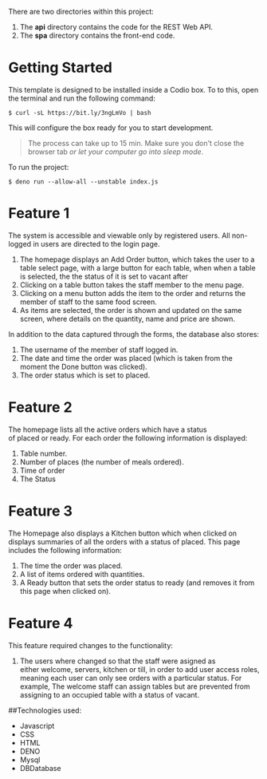 There are two directories within this project:

1. The **api** directory contains the code for the REST Web API.
2. The **spa** directory contains the front-end code.


# Getting Started

This template is designed to be installed inside a Codio box. To to this, open the terminal and run the following command:

```
$ curl -sL https://bit.ly/3ngLmVo | bash
```

This will configure the box ready for you to start development.

> The process can take up to 15 min. Make sure you don't close the browser tab _or let your computer go into sleep mode_.

To run the project:

```
$ deno run --allow-all --unstable index.js
```



# Feature 1
The system is accessible and viewable only by registered users. All non-logged in users are directed to the login page.
1. The homepage displays an Add Order button, which takes the user to a table select page, with a large button for each table, when when a table is selected, the the status of it is set to vacant after
3. Clicking on a table button takes the staff member to the menu page. 
4. Clicking on a menu button adds the item to the order and returns the member of staff to the same food screen.
5. As items are selected, the order is shown and updated on the same screen, where details on the quantity, name and price are shown. 

In addition to the data captured through the forms, the database also stores:
1. The username of the member of staff logged in.
2. The date and time the order was placed (which is taken from the moment the Done button was clicked).
3. The order status which is set to placed.

# Feature 2
The homepage lists all the active orders which have a status of placed or ready.
For each order the following information is displayed:
1. Table number.
2. Number of places (the number of meals ordered).
3. Time of order
4. The Status 

# Feature 3
The Homepage also displays a Kitchen button which when clicked on displays summaries of all the orders with a status of placed. This page includes the following information:
1. The time the order was placed.
2. A list of items ordered with quantities.
3. A Ready button that sets the order status to ready (and removes it from this page when clicked on).

# Feature 4
This feature required changes to the functionality:
1. The users where changed so that the staff were asigned as either welcome, servers, kitchen or till, in order to add user access roles, meaning each user can only see orders with a particular status. For example, The welcome staff can assign tables but are prevented from assigning to an occupied table with a status of vacant.



##Technologies used:
- Javascript
- CSS
- HTML
- DENO
- Mysql
- DBDatabase

